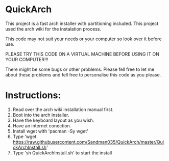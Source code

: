 # QuickArch

This project is a fast arch installer with partitioning included. This project used the arch wiki for the instalation process.

This code may not suit your needs or your computer so look over it before use.

PLEASE TRY THIS CODE ON A VIRTUAL MACHINE BEFORE USING IT ON YOUR COMPUTER!!!

There might be some bugs or other problems. Please fell free to let me about these problems and fell free to personalise this code as you please.

# Instructions:

1. Read over the arch wiki installation manual first.
2. Boot into the arch installer.
3. Have the keyboard layout as you wish.
4. Have an internet conection.
5. Install wget with 'pacman -Sy wget'
6. Type 'wget https://raw.githubusercontent.com/Sandman035/QuickArch/master/QuickArchInstall.sh'
7. Type 'sh QuickArchInstall.sh' to start the install

